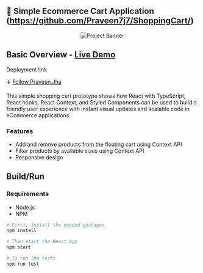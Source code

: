 ## 🎁 Simple Ecommerce Cart Application  (https://github.com/Praveen7j7/ShoppingCart/)

<p align="center">
  <img src="./readme-banner.png" alt="Project Banner">
</p>

## Basic Overview - [Live Demo]()
<p align="center">
  
  Deployment link
</p>

✈️ [Follow Praveen Jha](https://www.linkedin.com/in/praveenjha07/)

This simple shopping cart prototype shows how React with TypeScript, React hooks, React Context, and Styled Components can be used to build a friendly user experience with instant visual updates and scalable code in eCommerce applications.

### Features

- Add and remove products from the floating cart using Context API
- Filter products by available sizes using Context API
- Responsive design

<!--
## Getting started

Try playing with the code on CodeSandbox :)

[![Edit app](https://codesandbox.io/static/img/play-codesandbox.svg)](https://codesandbox.io/s/74rykw70qq)
 -->

## Build/Run

### Requirements

- Node.js
- NPM

```sh
# First, install the needed packages
npm install

# Then start the React app
npm start

# To run the tests
npm run test
```

